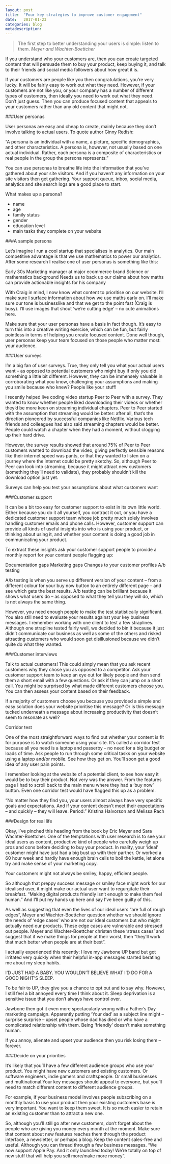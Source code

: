 ```yaml
---
layout: post
title:  "Four key strategies to improve customer engagement"
date:   2017-01-23 
categories: blog
metadescription:
---
```


<blockquote>The first step to better understanding your users is simple: listen to them.
<cite>Meyer and Wachter-Boettcher</cite></blockquote>

If you understand who your customers are, then you can create targeted content that will persuade them to buy your product, keep buying it, and talk to their friends and social media followers about how great it is.

If your customers are people like you then congratulations, you’re very lucky. It will be fairly easy to work out what they need. However, if your customers are not like you, or your company has a number of different types of customers, then ideally you need to work out what they need. Don’t just guess. Then you can produce focused content that appeals to your customers rather than any old content that might not.

###User personas

User personas are easy and cheap to create, mainly because they don’t involve talking to actual users. To quote author Ginny Redish:

“A persona is an individual with a name, a picture, specific demographics, and other characteristics. A persona is, however, not usually based on one actual individual. Rather, each persona is a composite of characteristics or real people in the group the persona represents.”

You can use personas to breathe life into the information that you’ve gathered about your site visitors. And if you haven’t any information on your site visitors then get gathering. Your support queue, inbox, social media, analytics and site search logs are a good place to start.

What makes up a persona?

* name
* age
* family status
* gender
* education level
* main tasks they complete on your website

###A sample persona

Let’s imagine I run a cool startup that specialises in analytics. Our main competitive advantage is that we use mathematics to power our analytics. After some research I realise one of user personas is something like this:

Early 30s
Marketing manager at major ecommerce brand
Science or mathematics background
Needs us to back up our claims about how maths can provide actionable insights for his company

With Craig in mind, I now know what content to prioritise on our website. I’ll make sure I surface information about how we use maths early on. I’ll make sure our tone is businesslike and that we get to the point fast (Craig is busy). I’ll use images that shout ‘we’re cutting edge’ – no cute animations here.

Make sure that your user personas have a basis in fact though. It’s easy to turn this into a creative writing exercise, which can be fun, but fairly pointless in terms of helping you create focused content. Done well though, user personas keep your team focused on those people who matter most: your audience.

###User surveys

I’m a big fan of user surveys. True, they only tell you what your actual users want – as opposed to potential customers who might buy if only you did something a little bit different. However, they can be immensely valuable in corroborating what you know, challenging your assumptions and making you smile because who knew? People like your stuff!

I recently helped live coding video startup Peer to Peer with a survey. They wanted to know whether people liked downloading their videos or whether they’d be more keen on streaming individual chapters. Peer to Peer started with the assumption that streaming would be better: after all, that’s the direction pioneered by successful companies like Netflix. Various tech friends and colleagues had also said streaming chapters would be better. People could watch a chapter when they had a moment, without clogging up their hard drive.

However, the survey results showed that around 75% of Peer to Peer customers wanted to download the video, giving perfectly sensible reasons like their internet speed was pants, or that they wanted to listen on a journey where the internet could be pretty sketchy. So, although Peer to Peer can look into streaming, because it might attract new customers (something they’ll need to validate), they probably shouldn’t kill the download option just yet.



Surveys can help you test your assumptions about what customers want

###Customer support

It can be a bit too easy for customer support to exist in its own little world. Either because you do it all yourself, you contract it out, or you have a dedicated customer support team whose job pretty much solely involves handling customer emails and phone calls. However, customer support can provide all kinds of useful insights into who is using your product, or thinking about using it, and whether your content is doing a good job in communicating your product.

To extract these insights ask your customer support people to provide a monthly report for your content people flagging up:

Documentation gaps
Marketing gaps
Changes to your customer profiles
A/b testing

A/b testing is when you serve up different version of your content – from a different colour for your buy now button to an entirely different page – and see which gets the best results. A/b testing can be brilliant because it shows what users do – as opposed to what they tell you they will do, which is not always the same thing.

However, you need enough people to make the test statistically significant. You also still need to evaluate your results against your key business messages. I remember working with one client to test a few straplines. Although one strapline tested fairly well, we decided to bin it because it just didn’t communicate our business as well as some of the others and risked attracting customers who would soon get disillusioned because we didn’t quite do what they wanted.

###Customer interviews

Talk to actual customers! This could simply mean that you ask recent customers why they chose you as opposed to a competitor. Ask your customer support team to keep an eye out for likely people and then send them a short email with a few questions. Or ask if they can jump on a short call. You might be surprised by what made different customers choose you. You can then assess your content based on their feedback.

If a majority of customers choose you because you provided a simple and easy solution does your website prioritise this message? Or is this message tucked underneath a message about increasing productivity that doesn’t seem to resonate as well?

Corridor test

One of the most straightforward ways to find out whether your content is fit for purpose is to watch someone using your site. It’s called a corridor test because all you need is a laptop and passerby – no need for a big budget or loads of time. Ask people to run through some critical tasks on your website using a laptop and/or mobile. See how they get on. You’ll soon get a good idea of any user pain points.

I remember looking at the website of a potential client, to see how easy it would be to buy their product. Not very was the answer. From the features page I had to scroll back to the main menu where they had a ‘buy now’ button. Even one corridor test would have flagged this up as a problem.

“No matter how they find you, your users almost always have very specific goals and expectations. And if your content doesn’t meet their expectations – and quickly – they will leave. Period.”
Kristina Halvorson and Melissa Rach

###Design for real life

Okay, I’ve pinched this heading from the book by Eric Meyer and Sara Wachter-Boettcher. One of the temptations with user research is to see your ideal users as content, productive kind of people who carefully weigh up pros and cons before deciding to buy your product. In reality, your ‘ideal’ customer might have just had a big bust up with their partner. Or worked a 60 hour week and hardly have enough brain cells to boil the kettle, let alone try and make sense of your marketing copy.



Your customers might not always be smiley, happy, efficient people.

So although that preppy success message or smiley face might work for our idealised user, it might make our actual user want to regurgitate their breakfast. “Making digital products friendly isn’t enough to make them feel human.” And I’ll put my hands up here and say I’ve been guilty of this.

As well as suggesting that even the lives of our ideal users “are full of rough edges”, Meyer and Wachter-Boettcher question whether we should ignore the needs of ‘edge cases’ who are not our ideal customers but who might actually need our products. These edge cases are vulnerable and stressed out people. Meyer and Wachter-Boettcher christen these ‘stress cases’ and suggest that if we make things for people at their worst, then “they’ll work that much better when people are at their best”.

I actually experienced this recently: I love my Jawbone UP band but got irritated very quickly when their helpful in-app messages started berating me about my sleep habits.

I’D JUST HAD A BABY. YOU WOULDN’T BELIEVE WHAT I’D DO FOR A GOOD NIGHT’S SLEEP.

To be fair to UP, they give you a chance to opt out and to say why. However, I still feel a bit annoyed every time I think about it. Sleep deprivation is a sensitive issue that you don’t always have control over.

Jawbone then got it even more spectacularly wrong with a Father’s Day marketing campaign. Apparently putting ‘Your dad’ as a subject line might – surprise surprise – upset people whose dad has died or who have a complicated relationship with them. Being ‘friendly’ doesn’t make something human.

If you annoy, alienate and upset your audience then you risk losing them – forever.

###Decide on your priorities

It’s likely that you’ll have a few different audience groups who use your product. You might have new customers and existing customers. Or software engineers, indie gamers and craftspeople. Or small businesses and multinational.Your key messages should appeal to everyone, but you’ll need to match different content to different audience groups.

For example, if your business model involves people subscribing on a monthly basis to use your product then your existing customers base is very important. You want to keep them sweet. It is so much easier to retain an existing customer than to attract a new one.

So, although you’ll still go after new customers, don’t forget about the people who are giving you money every month at the moment. Make sure that content about new features reaches them through the product interface, a newsletter, or perhaps a blog. Keep the content sales-free and useful. Although you can thread through a few business messages. “We now support Apple Pay. And it only launched today! We’re totally on top of new stuff that will help you sell more/make more money”.